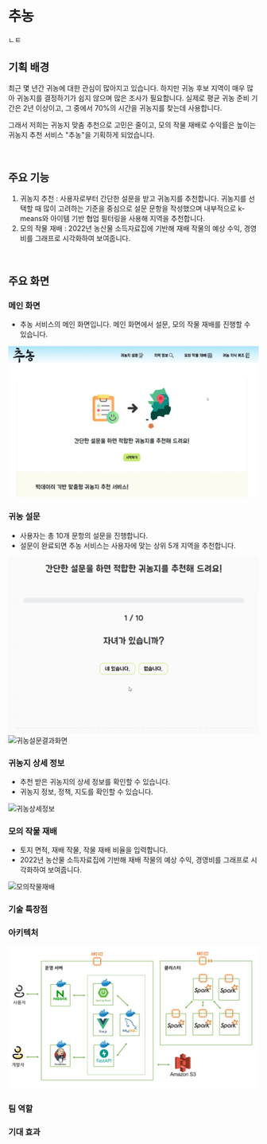 # 추농
ㄴㅌ

## 기획 배경
최근 몇 년간 귀농에 대한 관심이 많아지고 있습니다. 하지만 귀농 후보 지역이 매우 많아 귀농지를 결정하기가 쉽지 않으며 많은 조사가 필요합니다. 실제로 평균 귀농 준비 기간은 2년 이상이고, 그 중에서 70%의 시간을 귀농지를 찾는데 사용합니다.   

그래서 저희는 귀농지 맞춤 추천으로 고민은 줄이고, 모의 작물 재배로 수익률은 높이는 귀농지 추천 서비스 "추농"을 기획하게 되었습니다.

<br>

## 주요 기능

1. 귀농지 추천 : 사용자로부터 간단한 설문을 받고 귀농지를 추천합니다. 귀농지를 선택할 때 많이 고려하는 기준을 중심으로 설문 문항을 작성했으며 내부적으로 k-means와 아이템 기반 협업 필터링을 사용해 지역을 추천합니다.
2. 모의 작물 재배 : 2022년 농산물 소득자료집에 기반해 재배 작물의 예상 수익, 경영비를 그래프로 시각화하여 보여줍니다.

<br>

## 주요 화면

### 메인 화면

- 추농 서비스의 메인 화면입니다. 메인 화면에서 설문, 모의 작물 재배를 진행할 수 있습니다.

![메인화면](image/귀농메인페이지.gif)

### 귀농 설문

- 사용자는 총 10개 문항의 설문을 진행합니다.
- 설문이 완료되면 추농 서비스는 사용자에 맞는 상위 5개 지역을 추천합니다.

![귀농설문화면](image/귀농설문.gif)
![귀농설문결과화면](image/귀농설문결과.gif)

### 귀농지 상세 정보

- 추천 받은 귀농지의 상세 정보를 확인할 수 있습니다.
- 귀농지 정보, 정책, 지도를 확인할 수 있습니다.

![귀농상세정보](image/귀농지역상세.gif)

### 모의 작물 재배

- 토지 면적, 재배 작물, 작물 재배 비율을 입력합니다. 
- 2022년 농산물 소득자료집에 기반해 재배 작물의 예상 수익, 경영비를 그래프로 시각화하여 보여줍니다.

![모의작물재배](image/귀농작물.gif)


### 기술 특장점



### 아키텍처

![아키텍처](image/아키텍처.PNG)


### 팀 역할

### 기대 효과
